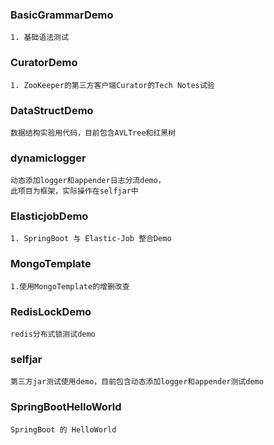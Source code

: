 ### BasicGrammarDemo
```
1. 基础语法测试
```
### CuratorDemo
```
1. ZooKeeper的第三方客户端Curator的Tech Notes试验
```
### DataStructDemo
```
数据结构实验用代码，目前包含AVLTree和红黑树
```
### dynamiclogger
```
动态添加logger和appender日志分流demo，
此项目为框架，实际操作在selfjar中
```
### ElasticjobDemo
```
1. SpringBoot 与 Elastic-Job 整合Demo
```
### MongoTemplate
```
1.使用MongoTemplate的增删改查
```
### RedisLockDemo
```
redis分布式锁测试demo
```
### selfjar
```
第三方jar测试使用demo，目前包含动态添加logger和appender测试demo
```
### SpringBootHelloWorld
```
SpringBoot 的 HelloWorld
```